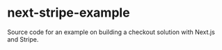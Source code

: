 # next-stripe-example
Source code for an example on building a checkout solution with Next.js and Stripe.
